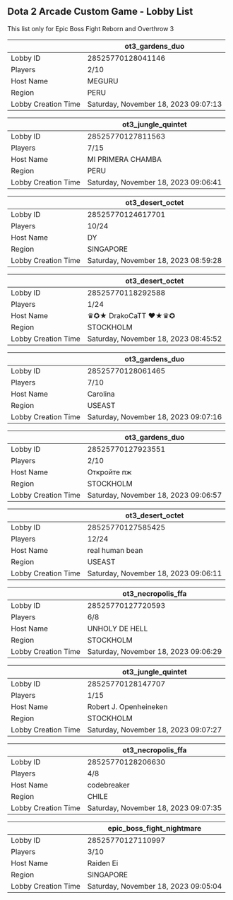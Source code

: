 ## Dota 2 Arcade Custom Game - Lobby List

This list only for Epic Boss Fight Reborn and Overthrow 3

|  | ot3_gardens_duo |
| ------ | ------ |
| Lobby ID | 28525770128041146 |
| Players | 2/10 |
| Host Name | MEGURU |
| Region | PERU |
| Lobby Creation Time | Saturday, November 18, 2023 09:07:13 |


|  | ot3_jungle_quintet |
| ------ | ------ |
| Lobby ID | 28525770127811563 |
| Players | 7/15 |
| Host Name | MI PRIMERA CHAMBA |
| Region | PERU |
| Lobby Creation Time | Saturday, November 18, 2023 09:06:41 |


|  | ot3_desert_octet |
| ------ | ------ |
| Lobby ID | 28525770124617701 |
| Players | 10/24 |
| Host Name | DY |
| Region | SINGAPORE |
| Lobby Creation Time | Saturday, November 18, 2023 08:59:28 |


|  | ot3_desert_octet |
| ------ | ------ |
| Lobby ID | 28525770118292588 |
| Players | 1/24 |
| Host Name | ♛✪★ DrakoCaTT ❤★♛✪ |
| Region | STOCKHOLM |
| Lobby Creation Time | Saturday, November 18, 2023 08:45:52 |


|  | ot3_gardens_duo |
| ------ | ------ |
| Lobby ID | 28525770128061465 |
| Players | 7/10 |
| Host Name | Carolina |
| Region | USEAST |
| Lobby Creation Time | Saturday, November 18, 2023 09:07:16 |


|  | ot3_gardens_duo |
| ------ | ------ |
| Lobby ID | 28525770127923551 |
| Players | 2/10 |
| Host Name | Откройте пж |
| Region | STOCKHOLM |
| Lobby Creation Time | Saturday, November 18, 2023 09:06:57 |


|  | ot3_desert_octet |
| ------ | ------ |
| Lobby ID | 28525770127585425 |
| Players | 12/24 |
| Host Name | real human bean |
| Region | USEAST |
| Lobby Creation Time | Saturday, November 18, 2023 09:06:11 |


|  | ot3_necropolis_ffa |
| ------ | ------ |
| Lobby ID | 28525770127720593 |
| Players | 6/8 |
| Host Name | UNHOLY DE HELL |
| Region | STOCKHOLM |
| Lobby Creation Time | Saturday, November 18, 2023 09:06:29 |


|  | ot3_jungle_quintet |
| ------ | ------ |
| Lobby ID | 28525770128147707 |
| Players | 1/15 |
| Host Name | Robert J. Openheineken |
| Region | STOCKHOLM |
| Lobby Creation Time | Saturday, November 18, 2023 09:07:27 |


|  | ot3_necropolis_ffa |
| ------ | ------ |
| Lobby ID | 28525770128206630 |
| Players | 4/8 |
| Host Name | codebreaker |
| Region | CHILE |
| Lobby Creation Time | Saturday, November 18, 2023 09:07:35 |


|  | epic_boss_fight_nightmare |
| ------ | ------ |
| Lobby ID | 28525770127110997 |
| Players | 3/10 |
| Host Name | Raiden Ei |
| Region | SINGAPORE |
| Lobby Creation Time | Saturday, November 18, 2023 09:05:04 |


